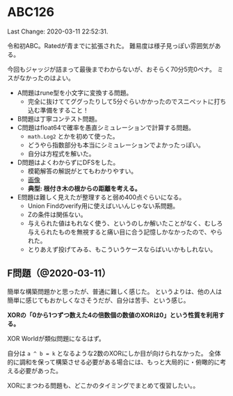 # ABC126

Last Change: 2020-03-11 22:52:31.

令和初ABC。Ratedが青までに拡張された。
難易度は様子見っぽい雰囲気がある。

今回もジャッジが詰まって最後までわからないが、おそらく70分5完0ペナ。
ミスがなかったのはよい。

- A問題はrune型を小文字に変換する問題。
  - 完全に抜けててググったりして5分ぐらいかかったのでスニペットに打ち込む準備をすること！
- B問題は丁寧コンテスト問題。
- C問題はfloat64で確率を愚直シミュレーションで計算する問題。
  - `math.Log2` とかを初めて使った。
  - どうやら指数部分も本当にシミュレーションでよかったっぽい。
  - 自分は方程式を解いた。
- D問題はよくわからずにDFSをした。
  - 模範解答の解説がとてもわかりやすい。
  - [画像](./d.jpg)
  - **典型: 根付き木の根からの距離を考える。**
- E問題は難しく見えたが整理すると弱め400点ぐらいになる。
  - Union Findのverify用に使えばいいんじゃない系問題。
  - Zの条件は関係ない。
  - 与えられた値はもれなく使う、というのしか解いたことがなく、むしろ与えられたものを無視すると痛い目に合う記憶しかなかったので、やられた。
  - とりあえず投げてみる、もこういうケースならばいいかもしれない。

## F問題（@2020-03-11）

簡単な構築問題かと思ったが、普通に難しく感じた。
というよりは、他の人は簡単に感じてもおかしくなさそうだが、自分は苦手、という感じ。

**XORの「0から1つずつ数えた4の倍数個の数値のXORは0」という性質を利用する。**

XOR Worldが類似問題になるはず。

自分は `a ^ b = k` となるような2数のXORにしか目が向けられなかった。
全体的に調和を保って構築させる必要がある場合には、もっと大局的に・俯瞰的に考える必要があった。

XORにまつわる問題も、どこかのタイミングでまとめて復習したい。。

